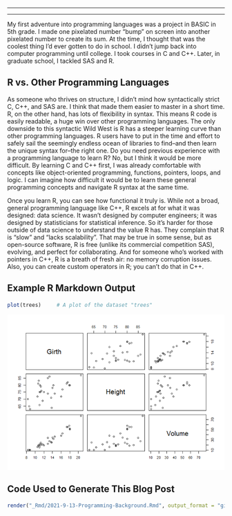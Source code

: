 ------------------------------------------------------------------------

------------------------------------------------------------------------

My first adventure into programming languages was a project in BASIC in
5th grade. I made one pixelated number “bump” on screen into another
pixelated number to create its sum. At the time, I thought that was the
coolest thing I’d ever gotten to do in school. I didn’t jump back into
computer programming until college. I took courses in C and C++. Later,
in graduate school, I tackled SAS and R.

## R vs. Other Programming Languages

As someone who thrives on structure, I didn’t mind how syntactically
strict C, C++, and SAS are. I think that made them easier to master in a
short time. R, on the other hand, has lots of flexibility in syntax.
This means R code is easily readable, a huge win over other programming
languages. The only downside to this syntactic Wild West is R has a
steeper learning curve than other programming languages. R users have to
put in the time and effort to safely sail the seemingly endless ocean of
libraries to find–and then learn the unique syntax for–the right one. Do
you need previous experience with a programming language to learn R? No,
but I think it would be more difficult. By learning C and C++ first, I
was already comfortable with concepts like object-oriented programming,
functions, pointers, loops, and logic. I can imagine how difficult it
would be to learn these general programming concepts and navigate R
syntax at the same time.

Once you learn R, you can see how functional it truly is. While not a
broad, general programming language like C++, R excels at for what it
was designed: data science. It wasn’t designed by computer engineers; it
was designed by statisticians for statistical inference. So it’s harder
for those outside of data science to understand the value R has. They
complain that R is “slow” and “lacks scalability”. That may be true in
some sense, but as open-source software, R is free (unlike its
commercial competition SAS), evolving, and perfect for collaborating.
And for someone who’s worked with pointers in C++, R is a breath of
fresh air: no memory corruption issues. Also, you can create custom
operators in R; you can’t do that in C++.

## Example R Markdown Output

``` r
plot(trees)     # A plot of the dataset "trees"
```

![](../images/unnamed-chunk-1-1.png)<!-- -->

## Code Used to Generate This Blog Post

``` r
render("_Rmd/2021-9-13-Programming-Background.Rmd", output_format = "github_document", output_dir = "_posts", output_options = list(html_preview = FALSE))
```
